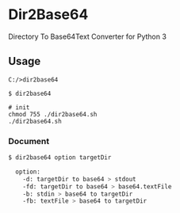# Dir2Base64
Directory To Base64Text Converter for Python 3

## Usage
```cmd: Windows
C:/>dir2base64

$ dir2base64
```

```sh: *nix
# init
chmod 755 ./dir2base64.sh
./dir2base64.sh
```

### Document
```sh
$ dir2base64 option targetDir

  option:
    -d: targetDir to base64 > stdout
    -fd: targetDir to base64 > base64.textFile
    -b: stdin > base64 to targetDir
    -fb: textFile > base64 to targetDir
```
